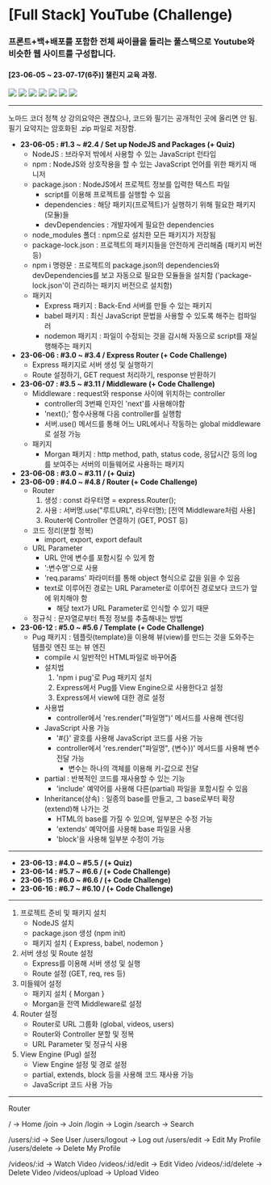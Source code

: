 # [Full Stack] YouTube (Challenge)

### 프론트+백+배포를 포함한 전체 싸이클을 돌리는 풀스택으로 Youtube와 비슷한 웹 사이트를 구성합니다.

#### [23-06-05 ~ 23-07-17(6주)] 챌린지 교육 과정.

<img src="https://img.shields.io/badge/HTML5-E34F26?style=flat-square&logo=HTML5&logoColor=white"/> <img src="https://img.shields.io/badge/CSS3-1572B6?style=flat-square&logo=CSS3&logoColor=white"/> <img src="https://img.shields.io/badge/Pug-A86454?style=flat-square&logo=pug&logoColor=white"/> <img src="https://img.shields.io/badge/Node.js-339933?style=flat-square&logo=nodedotjs&logoColor=white"/> <img src="https://img.shields.io/badge/Express-000000?style=flat-square&logo=express&logoColor=white"/> <img src="https://img.shields.io/badge/MongoDB-47A248?style=flat-square&logo=mongodb&logoColor=white"/> <img src="https://img.shields.io/badge/Mongoose-880000?style=flat-square&logo=mongoose&logoColor=white"/>

---

노마드 코더 정책 상 강의요약은 괜찮으나, 코드와 필기는 공개적인 곳에 올리면 안 됨.  
필기 요약지는 암호화된 .zip 파일로 저장함.

- **23-06-05 : #1.3 ~ #2.4 / Set up NodeJS and Packages (+ Quiz)**
  - NodeJS : 브라우저 밖에서 사용할 수 있는 JavaScript 런타임
  - npm : NodeJS와 상호작용을 할 수 있는 JavaScript 언어를 위한 패키지 매니저
  - package.json : NodeJS에서 프로젝트 정보를 입력한 텍스트 파일
    - script를 이용해 프로젝트를 실행할 수 있음
    - dependencies : 해당 패키지(프로젝트)가 실행하기 위해 필요한 패키지(모듈)들
    - devDependencies : 개발자에게 필요한 dependencies
  - node_modules 폴더 : npm으로 설치한 모든 패키지가 저장됨
  - package-lock.json : 프로젝트의 패키지들을 안전하게 관리해줌 (패키지 버전 등)
  - npm i 명령문 : 프로젝트의 package.json의 dependencies와 devDependencies를 보고 자동으로 필요한 모듈들을 설치함 ('package-lock.json'이 관리하는 패키지 버전으로 설치함)
  - 패키지
    - Express 패키지 : Back-End 서버를 만들 수 있는 패키지
    - babel 패키지 : 최신 JavaScript 문법을 사용할 수 있도록 해주는 컴파일러
    - nodemon 패키지 : 파일이 수정되는 것을 감시해 자동으로 script를 재실행해주는 패키지
- **23-06-06 : #3.0 ~ #3.4 / Express Router (+ Code Challenge)**
  - Express 패키지로 서버 생성 및 실행하기
  - Route 설정하기, GET request 처리하기, response 반환하기
- **23-06-07 : #3.5 ~ #3.11 / Middleware (+ Code Challenge)**
  - Middleware : request와 response 사이에 위치하는 controller
    - controller의 3번째 인자인 'next'를 사용해야함
    - 'next();' 함수사용해 다음 controller를 실행함
    - 서버.use() 메서드를 통해 어느 URL에서나 작동하는 global middleware로 설정 가능
  - 패키지
    - Morgan 패키지 : http method, path, status code, 응답시간 등의 log를 보여주는 서버의 미들웨어로 사용하는 패키지
- **23-06-08 : #3.0 ~ #3.11 / (+ Quiz)**
- **23-06-09 : #4.0 ~ #4.8 / Router (+ Code Challenge)**
  - Router
    1. 생성 : const 라우터명 = express.Router();
    2. 사용 : 서버명.use("루트URL", 라우터명); [전역 Middleware처럼 사용]
    3. Router에 Controller 연결하기 (GET, POST 등)
  - 코드 정리(분할 정복)
    - import, export, export default
  - URL Parameter
    - URL 안에 변수를 포함시킬 수 있게 함
    - ':변수명'으로 사용
    - 'req.params' 파라미터를 통해 object 형식으로 값을 읽을 수 있음
    - text로 이루어진 경로는 URL Parameter로 이루어진 경로보다 코드가 앞에 위치해야 함
      - 해당 text가 URL Parameter로 인식할 수 있기 때문
  - 정규식 : 문자열로부터 특정 정보를 추출해내는 방법
- **23-06-12 : #5.0 ~ #5.6 / Template (+ Code Challenge)**
  - Pug 패키지 : 템플릿(template)을 이용해 뷰(view)를 만드는 것을 도와주는 템플릿 엔진 또는 뷰 엔진
    - compile 시 일반적인 HTML파일로 바꾸어줌
    - 설치법
      1. 'npm i pug'로 Pug 패키지 설치
      2. Express에서 Pug를 View Engine으로 사용한다고 설정
      3. Express에서 view에 대한 경로 설정
    - 사용법
      - controller에서 'res.render("파일명")' 메서드를 사용해 렌더링
    - JavaScript 사용 가능
      - '#{}' 괄호를 사용해 JavaScript 코드를 사용 가능
      - controller에서 'res.render("파일명", {변수})' 메서드를 사용해 변수 전달 가능
        - 변수는 하나의 객체를 이용해 키-값으로 전달
    - partial : 반복적인 코드를 재사용할 수 있는 기능
      - 'include' 예약어를 사용해 다른(partial) 파일을 포함시킬 수 있음
    - Inheritance(상속) : 일종의 base를 만들고, 그 base로부터 확장(extend)해 나가는 것
      - HTML의 base를 가질 수 있으며, 일부분은 수정 가능
      - 'extends' 예약어를 사용해 base 파일을 사용
      - 'block'을 사용해 일부분 수정이 가능

---

- **23-06-13 : #4.0 ~ #5.5 / (+ Quiz)**
- **23-06-14 : #5.7 ~ #6.6 / (+ Code Challenge)**
- **23-06-15 : #6.0 ~ #6.6 / (+ Code Challenge)**
- **23-06-16 : #6.7 ~ #6.10 / (+ Code Challenge)**

---

1. 프로젝트 준비 및 패키지 설치
   - NodeJS 설치
   - package.json 생성 (npm init)
   - 패키지 설치 { Express, babel, nodemon }
2. 서버 생성 및 Route 설정
   - Express를 이용해 서버 생성 및 실행
   - Route 설정 (GET, req, res 등)
3. 미들웨어 설정
   - 패키지 설치 { Morgan }
   - Morgan을 전역 Middleware로 설정
4. Router 설정
   - Router로 URL 그룹화 (global, videos, users)
   - Router와 Controller 분할 및 정복
   - URL Parameter 및 정규식 사용
5. View Engine (Pug) 설정
   - View Engine 설정 및 경로 설정
   - partial, extends, block 등을 사용해 코드 재사용 가능
   - JavaScript 코드 사용 가능

---

Router

/ -> Home
/join -> Join
/login -> Login
/search -> Search

/users/:id -> See User
/users/logout -> Log out
/users/edit -> Edit My Profile
/users/delete -> Delete My Profile

/videos/:id -> Watch Video
/videos/:id/edit -> Edit Video
/videos/:id/delete -> Delete Video
/videos/upload -> Upload Video
